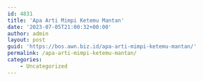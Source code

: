 ```yaml
---
id: 4831
title: 'Apa Arti Mimpi Ketemu Mantan'
date: '2023-07-05T21:00:32+00:00'
author: admin
layout: post
guid: 'https://bos.awn.biz.id/apa-arti-mimpi-ketemu-mantan/'
permalink: /apa-arti-mimpi-ketemu-mantan/
categories:
    - Uncategorized
---
```


